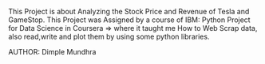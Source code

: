 This Project is about Analyzing the Stock Price and Revenue of Tesla and GameStop.
This Project was Assigned by a course of IBM: Python Project for Data Science in Coursera => where it taught me How to Web Scrap data, also read,write and plot them by using some python libraries.


AUTHOR: Dimple Mundhra
